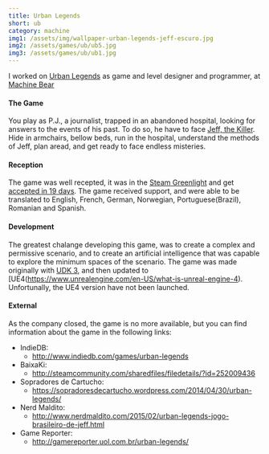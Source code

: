 ```yaml
---
title: Urban Legends
short: ub
category: machine
img1: /assets/img/wallpaper-urban-legends-jeff-escuro.jpg
img2: /assets/games/ub/ub5.jpg
img3: /assets/games/ub/ub1.jpg
---
```


I worked on [Urban Legends](http://machinebear.com.br/urban-legends.html) as game and level designer and programmer, at [Machine Bear](http://machinebear.com)

#### The Game

You play as P.J., a journalist, trapped in an abandoned hospital, looking for answers to the events of his past. To do so, he have to face [Jeff, the Killer](https://en.wikipedia.org/wiki/Creepypasta#Jeff_the_Killer). Hide in armchairs, bellow beds, run in the hospital, understand the methods of Jeff, plan aread, and get ready to face endless misteries.

#### Reception

The game was well recepted, it was in the [Steam Greenlight](http://steamcommunity.com/sharedfiles/filedetails/?id=252009436) and get [accepted in 19 days](http://steamcommunity.com/sharedfiles/filedetails/updates/252009436/1400113588). The game received support, and were able to be translated to English, French, German, Norwegian, Portuguese(Brazil), Romanian and Spanish.

#### Development

The greatest chalange developing this game, was to create a complex and permissive scenario, and to create an artificial intelligence that was capable to explore the minimum spaces of the scenario. The game was made originally with [UDK 3](https://docs.unrealengine.com/udk/Three/WebHome.html), and then updated to [UE4(https://www.unrealengine.com/en-US/what-is-unreal-engine-4). Unfortunally, the UE4 version have not been launched.

#### External

As the company closed, the game is no more available, but you can find information about the game in the following links:

- IndieDB:
	- <http://www.indiedb.com/games/urban-legends>
- BaixaKi:
	- <http://steamcommunity.com/sharedfiles/filedetails/?id=252009436>
- Sopradores de Cartucho:
	- <https://sopradoresdecartucho.wordpress.com/2014/04/30/urban-legends/>
- Nerd Maldito:
	- <http://www.nerdmaldito.com/2015/02/urban-legends-jogo-brasileiro-de-jeff.html>
- Game Reporter:
	- <http://gamereporter.uol.com.br/urban-legends/>